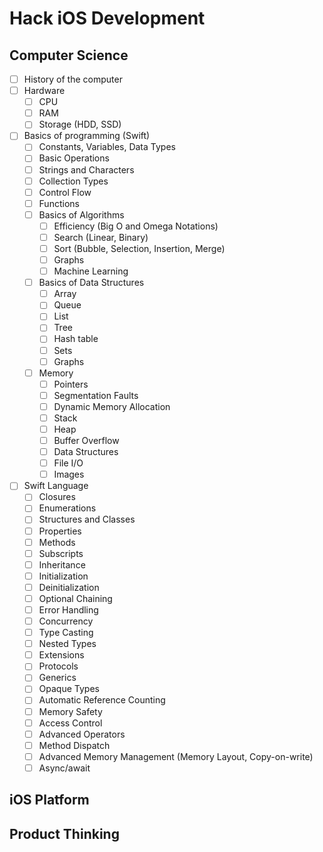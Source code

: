 # Hack iOS Development
## Computer Science
- [ ] History of the computer
- [ ] Hardware
	- [ ] CPU
	- [ ] RAM
	- [ ] Storage (HDD, SSD)
- [ ] Basics of programming (Swift)
	- [ ] Constants, Variables, Data Types
	- [ ] Basic Operations
	- [ ] Strings and Characters
	- [ ] Collection Types
	- [ ] Control Flow
	- [ ] Functions
	- [ ] Basics of Algorithms
		- [ ] Efficiency (Big O and Omega Notations)
		- [ ] Search (Linear, Binary)
		- [ ] Sort (Bubble, Selection, Insertion, Merge)
		- [ ] Graphs
		- [ ] Machine Learning
	- [ ] Basics of Data Structures
		- [ ] Array
		- [ ] Queue
		- [ ] List
		- [ ] Tree
		- [ ] Hash table
		- [ ] Sets
		- [ ] Graphs
	- [ ] Memory
		- [ ] Pointers
		- [ ] Segmentation Faults
		- [ ] Dynamic Memory Allocation
		- [ ] Stack
		- [ ] Heap
		- [ ] Buffer Overflow
		- [ ] Data Structures
		- [ ] File I/O
		- [ ] Images
- [ ] Swift Language
	- [ ] Closures
	- [ ] Enumerations
	- [ ] Structures and Classes
	- [ ] Properties
	- [ ] Methods
	- [ ] Subscripts
	- [ ] Inheritance
	- [ ] Initialization
	- [ ] Deinitialization
	- [ ] Optional Chaining
	- [ ] Error Handling
	- [ ] Concurrency
	- [ ] Type Casting
	- [ ] Nested Types
	- [ ] Extensions
	- [ ] Protocols
	- [ ] Generics
	- [ ] Opaque Types
	- [ ] Automatic Reference Counting
	- [ ] Memory Safety
	- [ ] Access Control
	- [ ] Advanced Operators
	- [ ] Method Dispatch
	- [ ] Advanced Memory Management (Memory Layout, Copy-on-write)
	- [ ] Async/await

## iOS Platform

## Product Thinking
